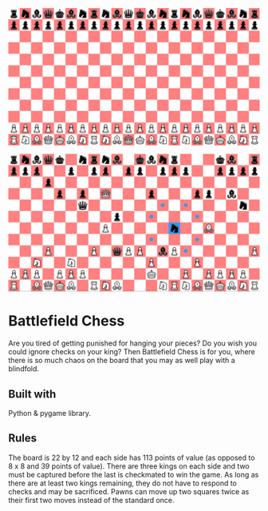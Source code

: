 ![Battlefield Chess](Assets/demo1.png)

![Battlefield Chess](Assets/demo2.png)
# Battlefield Chess
Are you tired of getting punished for hanging your pieces? Do you wish you could ignore checks on your king?
Then Battlefield Chess is for you, where there is so much chaos on the board that you may as well play with a blindfold.
## Built with
Python & pygame library.

## Rules
The board is 22 by 12 and each side has 113 points of value (as opposed to 8 x 8 and 39 points of value). 
There are three kings on each side and two must be captured before the last is checkmated to win the game. 
As long as there are at least two kings remaining, they do not have to respond to checks and may be sacrificed.
Pawns can move up two squares twice as their first two moves instead of the standard once.